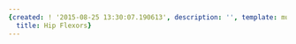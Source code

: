 ```yaml
---
{created: ! '2015-08-25 13:30:07.190613', description: '', template: muscle.html,
  title: Hip Flexors}
---
```

